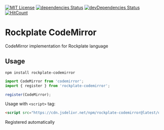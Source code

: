 [![MIT License](https://img.shields.io/github/license/rockplate/rockplate-codemirror)](https://github.com/rockplate/rockplate-codemirror/blob/master/LICENSE)
[![dependencies Status](https://david-dm.org/rockplate/rockplate-codemirror/status.svg)](https://david-dm.org/rockplate/rockplate-codemirror)
[![devDependencies Status](https://david-dm.org/rockplate/rockplate-codemirror/dev-status.svg)](https://david-dm.org/rockplate/rockplate-codemirror?type=dev)
[![HitCount](https://hits.dwyl.com/rockplate/rockplate-codemirror.svg)](https://hits.dwyl.com/rockplate/rockplate-codemirror)

# Rockplate CodeMirror

CodeMirror implementation for Rockplate language

## Usage

`npm install rockplate-codemirror`

```javascript
import CodeMirror from 'codemirror';
import { register } from 'rockplate-codemirror';

register(CodeMirror);
```

Usage with `<script>` tag:

```html
<script src="https://cdn.jsdelivr.net/npm/rockplate-codemirror@latest/dist/rockplate-codemirror.min.js"></script>
```

Registered automatically 
